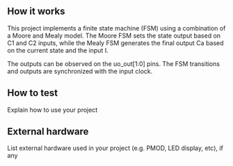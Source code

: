 <!---

This file is used to generate your project datasheet. Please fill in the information below and delete any unused
sections.

You can also include images in this folder and reference them in the markdown. Each image must be less than
512 kb in size, and the combined size of all images must be less than 1 MB.
-->

## How it works

This project implements a finite state machine (FSM) using a combination of a Moore and Mealy model. The Moore FSM sets the state output based on C1 and C2 inputs, while the Mealy FSM generates the final output Ca based on the current state and the input I.

The outputs can be observed on the uo_out[1:0] pins. The FSM transitions and outputs are synchronized with the input clock.


## How to test

Explain how to use your project

## External hardware

List external hardware used in your project (e.g. PMOD, LED display, etc), if any

